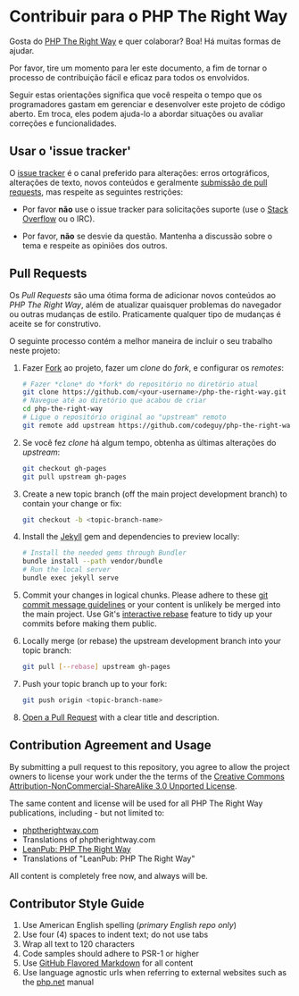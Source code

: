 # Contribuir para o PHP The Right Way

Gosta do [PHP The Right Way](http://phptherightway.com) e quer colaborar? Boa! Há muitas formas de ajudar.

Por favor, tire um momento para ler este documento, a fim de tornar o processo de contribuição fácil e eficaz para todos os envolvidos.

Seguir estas orientações significa que você respeita o tempo que os programadores gastam em gerenciar e desenvolver este projeto de código aberto. Em troca, eles podem ajuda-lo a abordar situações ou avaliar correções e funcionalidades.

## Usar o 'issue tracker'

O [issue tracker](https://github.com/codeguy/php-the-right-way/issues) é o canal preferido para alterações: erros ortográficos, alterações de texto, novos conteúdos e geralmente [submissão de pull requests](#pull-requests), mas respeite as seguintes restrições:

* Por favor **não** use o issue tracker para solicitações suporte (use o [Stack Overflow](http://stackoverflow.com/questions/tagged/php) ou o IRC).

* Por favor, **não** se desvie da questão. Mantenha a discussão sobre o tema e respeite as opiniões dos outros.


<a name="pull-requests"></a>
## Pull Requests

Os *Pull Requests* são uma ótima forma de adicionar novos conteúdos ao *PHP The Right Way*, além de atualizar quaisquer problemas do navegador ou outras mudanças de estilo. Praticamente qualquer tipo de mudanças é aceite se for construtivo.

O seguinte processo contém a melhor maneira de incluir o seu trabalho neste projeto:

1. Fazer [Fork](http://help.github.com/fork-a-repo/) ao projeto, fazer um *clone* do *fork*, e configurar os *remotes*:

   ```bash
   # Fazer *clone* do *fork* do repositório no diretório atual
   git clone https://github.com/<your-username>/php-the-right-way.git
   # Navegue até ao diretório que acabou de criar
   cd php-the-right-way
   # Ligue o repositório original ao "upstream" remoto
   git remote add upstream https://github.com/codeguy/php-the-right-way.git
   ```

2. Se você fez *clone* há algum tempo, obtenha as últimas alterações do *upstream*:

   ```bash
   git checkout gh-pages
   git pull upstream gh-pages
   ```

3. Create a new topic branch (off the main project development branch) to
   contain your change or fix:

   ```bash
   git checkout -b <topic-branch-name>
   ```

4. Install the [Jekyll](https://github.com/jekyll/jekyll/) gem and dependencies to preview locally:

    ```bash
    # Install the needed gems through Bundler
    bundle install --path vendor/bundle
    # Run the local server
    bundle exec jekyll serve
    ```

5. Commit your changes in logical chunks. Please adhere to these [git commit
   message guidelines](http://tbaggery.com/2008/04/19/a-note-about-git-commit-messages.html)
   or your content is unlikely be merged into the main project. Use Git's
   [interactive rebase](https://help.github.com/articles/interactive-rebase)
   feature to tidy up your commits before making them public.

6. Locally merge (or rebase) the upstream development branch into your topic branch:

   ```bash
   git pull [--rebase] upstream gh-pages
   ```

7. Push your topic branch up to your fork:

   ```bash
   git push origin <topic-branch-name>
   ```

8. [Open a Pull Request](https://help.github.com/articles/using-pull-requests/)
    with a clear title and description.


## Contribution Agreement and Usage

By submitting a pull request to this repository, you agree to allow the project
owners to license your work under the the terms of the [Creative Commons Attribution-NonCommercial-ShareAlike
3.0 Unported License](http://creativecommons.org/licenses/by-nc-sa/3.0/).

The same content and license will be used for all PHP The Right Way publications,
including - but not limited to:

* [phptherightway.com](http://phptherightway.com)
* Translations of phptherightway.com
* [LeanPub: PHP The Right Way](https://leanpub.com/phptherightway/)
* Translations of "LeanPub: PHP The Right Way"

All content is completely free now, and always will be.

## Contributor Style Guide

1. Use American English spelling (*primary English repo only*)
2. Use four (4) spaces to indent text; do not use tabs
3. Wrap all text to 120 characters
4. Code samples should adhere to PSR-1 or higher
5. Use [GitHub Flavored Markdown](http://github.github.com/github-flavored-markdown/) for all content
6. Use language agnostic urls when referring to external websites such as the [php.net](http://php.net/urlhowto.php) manual
